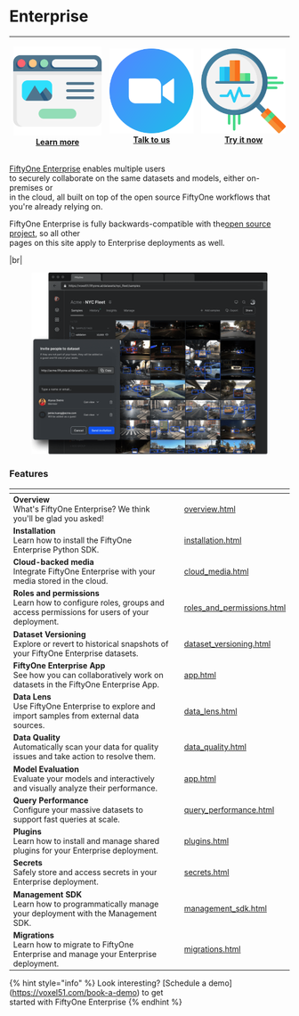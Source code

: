 # Enterprise



| <p><a href="https://voxel51.com/enterprise"><img src="../_static/images/icons/browser-512px.png" alt=""><br>  Learn more</a></p> | <p><a href="https://voxel51.com/book-a-demo/"><img src="../_static/images/icons/zoom-512px.png" alt=""><br>  Talk to us</a></p> | <p><a href="https://try.fiftyone.ai"><img src="../_static/images/icons/statistics-512px.png" alt=""><br>  Try it now</a></p> |
| -------------------------------------------------------------------------------------------------------------------------------- | ------------------------------------------------------------------------------------------------------------------------------- | ---------------------------------------------------------------------------------------------------------------------------- |

[FiftyOne Enterprise](https://voxel51.com/enterprise/) enables multiple users\
to securely collaborate on the same datasets and models, either on-premises or\
in the cloud, all built on top of the open source FiftyOne workflows that\
you're already relying on.

FiftyOne Enterprise is fully backwards-compatible with the[open source project](https://github.com/voxel51/fiftyone), so all other\
pages on this site apply to Enterprise deployments as well.

|br|

<figure><img src="../images/enterprise/hero.png" alt="enterprise-hero"><figcaption></figcaption></figure>

### Features

<table data-view="cards"><thead><tr><th></th><th data-hidden data-card-cover data-type="files"></th><th data-hidden data-card-target data-type="content-ref"></th></tr></thead><tbody><tr><td><strong>Overview</strong><br>What's FiftyOne Enterprise? We think you'll be glad you asked!<br></td><td></td><td><a href="../Enterprise/overview.html">overview.html</a></td></tr><tr><td><strong>Installation</strong><br>Learn how to install the FiftyOne Enterprise Python SDK.<br></td><td></td><td><a href="../Enterprise/installation.html">installation.html</a></td></tr><tr><td><strong>Cloud-backed media</strong><br>Integrate FiftyOne Enterprise with your media stored in the cloud.<br></td><td></td><td><a href="../Enterprise/cloud_media.html">cloud_media.html</a></td></tr><tr><td><strong>Roles and permissions</strong><br>Learn how to configure roles, groups and access permissions for users of your deployment.<br></td><td></td><td><a href="../Enterprise/roles_and_permissions.html">roles_and_permissions.html</a></td></tr><tr><td><strong>Dataset Versioning</strong><br>Explore or revert to historical snapshots of your FiftyOne Enterprise datasets.<br></td><td></td><td><a href="../Enterprise/dataset_versioning.html">dataset_versioning.html</a></td></tr><tr><td><strong>FiftyOne Enterprise App</strong><br>See how you can collaboratively work on datasets in the FiftyOne Enterprise App.<br></td><td></td><td><a href="../Enterprise/app.html">app.html</a></td></tr><tr><td><strong>Data Lens</strong><br>Use FiftyOne Enterprise to explore and import samples from external data sources.<br></td><td></td><td><a href="../Enterprise/data_lens.html">data_lens.html</a></td></tr><tr><td><strong>Data Quality</strong><br>Automatically scan your data for quality issues and take action to resolve them.<br></td><td></td><td><a href="../Enterprise/data_quality.html">data_quality.html</a></td></tr><tr><td><strong>Model Evaluation</strong><br>Evaluate your models and interactively and visually analyze their performance.<br></td><td></td><td><a href="../user_guide/app.html#app-model-evaluation-panel">app.html</a></td></tr><tr><td><strong>Query Performance</strong><br>Configure your massive datasets to support fast queries at scale.<br></td><td></td><td><a href="../Enterprise/query_performance.html">query_performance.html</a></td></tr><tr><td><strong>Plugins</strong><br>Learn how to install and manage shared plugins for your Enterprise deployment.<br></td><td></td><td><a href="../Enterprise/plugins.html">plugins.html</a></td></tr><tr><td><strong>Secrets</strong><br>Safely store and access secrets in your Enterprise deployment.<br></td><td></td><td><a href="../Enterprise/secrets.html">secrets.html</a></td></tr><tr><td><strong>Management SDK</strong><br>Learn how to programmatically manage your deployment with the Management SDK.<br></td><td></td><td><a href="../Enterprise/management_sdk.html">management_sdk.html</a></td></tr><tr><td><strong>Migrations</strong><br>Learn how to migrate to FiftyOne Enterprise and manage your Enterprise deployment.<br></td><td></td><td><a href="../Enterprise/migrations.html">migrations.html</a></td></tr></tbody></table>

{% hint style="info" %}
Look interesting? \[Schedule a demo]\(https://voxel51.com/book-a-demo) to get\
started with FiftyOne Enterprise
{% endhint %}



###
